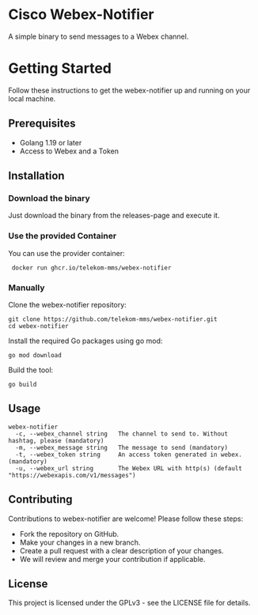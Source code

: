 # Cisco Webex-Notifier

A simple binary to send messages to a Webex channel.

# Getting Started

Follow these instructions to get the webex-notifier up and running on your local machine.

## Prerequisites

* Golang 1.19 or later
* Access to Webex and a Token

## Installation

### Download the binary

Just download the binary from the releases-page and execute it.

### Use the provided Container

You can use the provider container:

     docker run ghcr.io/telekom-mms/webex-notifier

### Manually

Clone the webex-notifier repository:

    git clone https://github.com/telekom-mms/webex-notifier.git
    cd webex-notifier

Install the required Go packages using go mod:

    go mod download

Build the tool:

    go build

## Usage

```
webex-notifier
  -c, --webex_channel string   The channel to send to. Without hashtag, please (mandatory)
  -m, --webex_message string   The message to send (mandatory)
  -t, --webex_token string     An access token generated in webex. (mandatory)
  -u, --webex_url string       The Webex URL with http(s) (default "https://webexapis.com/v1/messages")
```

## Contributing

Contributions to webex-notifier are welcome! Please follow these steps:

* Fork the repository on GitHub.
* Make your changes in a new branch.
* Create a pull request with a clear description of your changes.
* We will review and merge your contribution if applicable.

## License

This project is licensed under the GPLv3 - see the LICENSE file for details.
